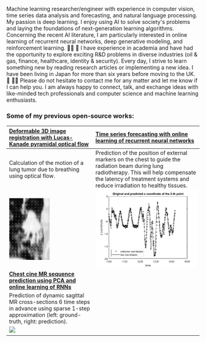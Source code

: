 Machine learning researcher/engineer with experience in computer vision, time series data analysis and forecasting, and natural language processing. My passion is deep learning. I enjoy using AI to solve society's problems and laying the foundations of next-generation learning algorithms. Concerning the recent AI literature, I am particularly interested in online learning of recurrent neural networks, deep generative modeling, and reinforcement learning. :technologist: :robot: I have experience in academia and have had the opportunity to explore exciting R&D problems in diverse industries (oil & gas, finance, healthcare, identity & security). Every day, I strive to learn something new by reading research articles or implementing a new idea. I have been living in Japan for more than six years before moving to the UK. :japanese_castle: :guardsman: Please do not hesitate to contact me for any matter and let me know if I can help you. I am always happy to connect, talk, and exchange ideas with like-minded tech professionals and computer science and machine learning enthusiasts.

<!--
**pohl-michel/pohl-michel** is a ✨ _special_ ✨ repository because its `README.md` (this file) appears on your GitHub profile.

Here are some ideas to get you started:

- 🔭 I’m currently working on ...
- 🌱 I’m currently learning ...
- 👯 I’m looking to collaborate on ...
- 🤔 I’m looking for help with ...
- 💬 Ask me about ...
- 📫 How to reach me: ...
- 😄 Pronouns: ...
- ⚡ Fun fact: ...
-->


### Some of my previous open-source works:

| [Deformable 3D image registration with Lucas-Kanade pyramidal optical flow](https://github.com/pohl-michel/Lucas-Kanade-pyramidal-optical-flow-for-3D-image-sequences) | [Time series forecasting with online learning of recurrent neural networks](https://github.com/pohl-michel/2D-MR-image-prediction/tree/main/Time_series_forecasting) |
| :--- | :---|
| Calculation of the motion of a lung tumor due to breathing using optical flow. | Prediction of the position of external markers on the chest to guide the radiation beam during lung radiotherapy. This will help compensate the latency of treatment systems and reduce irradiation to healthy tissues.|
| <img src="https://github.com/pohl-michel/Lucas-Kanade-pyramidal-optical-flow-for-3D-image-sequences/blob/master/3DOF_4DCT.gif" width="50%" height="50%"/> | <img src="https://github.com/pohl-michel/time-series-forecasting-with-UORO-RTRL-LMS-and-linear-regression/blob/main/prediction_UORO.png"/> |
| **[Chest cine MR sequence prediction using PCA and online learning of RNNs](https://github.com/pohl-michel/2D-MR-image-prediction)** |
| Prediction of dynamic sagittal MR cross-sections 6 time steps in advance using sparse 1-step approximation (left: ground-truth, right: prediction). |
| <img src="https://github.com/pohl-michel/2D-MR-image-prediction/blob/main/Image_prediction/visualization/4.%20sq%20sl014%20sag%20Xcs%3D165%20SnAp-1%20k%3D6%20q%3D110%20eta%3D0.01%20sg%3D0.02%20h%3D6%203%20cpts_t%3D181_to_200_cropped.gif"/> |
